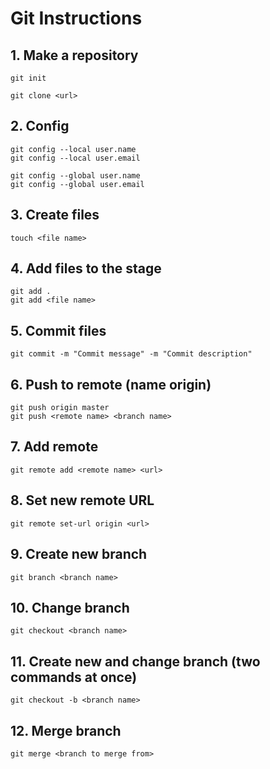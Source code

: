 # Git Instructions

## 1. Make a repository

```
git init
```

```
git clone <url>
```

## 2. Config

```
git config --local user.name
git config --local user.email
```

```
git config --global user.name
git config --global user.email
```

## 3. Create files

```
touch <file name>
```

## 4. Add files to the stage

```
git add .
git add <file name>
```

## 5. Commit files

```
git commit -m "Commit message" -m "Commit description"
```

## 6. Push to remote (name origin)

```
git push origin master
git push <remote name> <branch name>
```

## 7. Add remote

```
git remote add <remote name> <url>
```

## 8. Set new remote URL

```
git remote set-url origin <url>
```

## 9. Create new branch

```
git branch <branch name>
```

## 10. Change branch

```
git checkout <branch name>
```

## 11. Create new and change branch (two commands at once)

```
git checkout -b <branch name>
```

## 12. Merge branch

```
git merge <branch to merge from>
```
